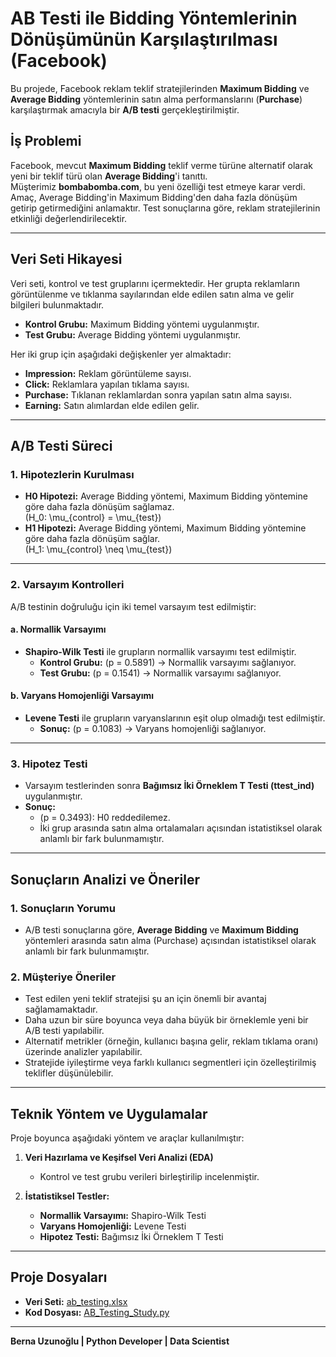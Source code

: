 # AB Testi ile Bidding Yöntemlerinin Dönüşümünün Karşılaştırılması (Facebook)

Bu projede, Facebook reklam teklif stratejilerinden **Maximum Bidding** ve **Average Bidding** yöntemlerinin satın alma performanslarını (**Purchase**) karşılaştırmak amacıyla bir **A/B testi** gerçekleştirilmiştir.

## İş Problemi  
Facebook, mevcut **Maximum Bidding** teklif verme türüne alternatif olarak yeni bir teklif türü olan **Average Bidding**'i tanıttı.  
Müşterimiz **bombabomba.com**, bu yeni özelliği test etmeye karar verdi. Amaç, Average Bidding'in Maximum Bidding'den daha fazla dönüşüm getirip getirmediğini anlamaktır. Test sonuçlarına göre, reklam stratejilerinin etkinliği değerlendirilecektir.  

---

## Veri Seti Hikayesi  

Veri seti, kontrol ve test gruplarını içermektedir. Her grupta reklamların görüntülenme ve tıklanma sayılarından elde edilen satın alma ve gelir bilgileri bulunmaktadır.  

- **Kontrol Grubu:** Maximum Bidding yöntemi uygulanmıştır.  
- **Test Grubu:** Average Bidding yöntemi uygulanmıştır.  

Her iki grup için aşağıdaki değişkenler yer almaktadır:  

- **Impression:** Reklam görüntüleme sayısı.  
- **Click:** Reklamlara yapılan tıklama sayısı.  
- **Purchase:** Tıklanan reklamlardan sonra yapılan satın alma sayısı.  
- **Earning:** Satın alımlardan elde edilen gelir.  

---

## A/B Testi Süreci  

### 1. Hipotezlerin Kurulması  
- **H0 Hipotezi:** Average Bidding yöntemi, Maximum Bidding yöntemine göre daha fazla dönüşüm sağlamaz.  
  \(H_0: \mu_{control} = \mu_{test}\)  
- **H1 Hipotezi:** Average Bidding yöntemi, Maximum Bidding yöntemine göre daha fazla dönüşüm sağlar.  
  \(H_1: \mu_{control} \neq \mu_{test}\)  

---

### 2. Varsayım Kontrolleri  
A/B testinin doğruluğu için iki temel varsayım test edilmiştir:  

#### a. Normallik Varsayımı  
- **Shapiro-Wilk Testi** ile grupların normallik varsayımı test edilmiştir.  
  - **Kontrol Grubu:** \(p = 0.5891\) → Normallik varsayımı sağlanıyor.  
  - **Test Grubu:** \(p = 0.1541\) → Normallik varsayımı sağlanıyor.  

#### b. Varyans Homojenliği Varsayımı  
- **Levene Testi** ile grupların varyanslarının eşit olup olmadığı test edilmiştir.  
  - **Sonuç:** \(p = 0.1083\) → Varyans homojenliği sağlanıyor.  

---

### 3. Hipotez Testi  
- Varsayım testlerinden sonra **Bağımsız İki Örneklem T Testi (ttest_ind)** uygulanmıştır.  
- **Sonuç:**  
  - \(p = 0.3493\): H0 reddedilemez.  
  - İki grup arasında satın alma ortalamaları açısından istatistiksel olarak anlamlı bir fark bulunmamıştır.  

---

## Sonuçların Analizi ve Öneriler  

### 1. Sonuçların Yorumu  
- A/B testi sonuçlarına göre, **Average Bidding** ve **Maximum Bidding** yöntemleri arasında satın alma (Purchase) açısından istatistiksel olarak anlamlı bir fark bulunmamıştır.  

### 2. Müşteriye Öneriler  
- Test edilen yeni teklif stratejisi şu an için önemli bir avantaj sağlamamaktadır.  
- Daha uzun bir süre boyunca veya daha büyük bir örneklemle yeni bir A/B testi yapılabilir.  
- Alternatif metrikler (örneğin, kullanıcı başına gelir, reklam tıklama oranı) üzerinde analizler yapılabilir.  
- Stratejide iyileştirme veya farklı kullanıcı segmentleri için özelleştirilmiş teklifler düşünülebilir.  

---

## Teknik Yöntem ve Uygulamalar  

Proje boyunca aşağıdaki yöntem ve araçlar kullanılmıştır:  

1. **Veri Hazırlama ve Keşifsel Veri Analizi (EDA)**  
   - Kontrol ve test grubu verileri birleştirilip incelenmiştir.  

2. **İstatistiksel Testler:**  
   - **Normallik Varsayımı:** Shapiro-Wilk Testi  
   - **Varyans Homojenliği:** Levene Testi  
   - **Hipotez Testi:** Bağımsız İki Örneklem T Testi  

---

## Proje Dosyaları  

- **Veri Seti:** [ab_testing.xlsx](https://github.com/BernaUzunoglu/Data_Scientist_and_AI/blob/main/Measurement_Problems/datasets/ab_testing.xlsx)  
- **Kod Dosyası:** [AB_Testing_Study.py](https://github.com/BernaUzunoglu/Data_Scientist_and_AI/blob/main/Measurement_Problems/AB_Testing_Study.py)  

---

**Berna Uzunoğlu | Python Developer | Data Scientist**
